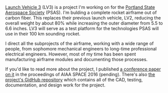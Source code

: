 [Launch Vehicle 3][repo] (LV3) is a project I'm working on for the [Portland State Aerospace Society][psas] (PSAS). 
I'm bulding a complete rocket airframe out of carbon fiber. 
This replaces their previous launch vehicle, LV2, reducing the overall weight by about 80% while increasing the outer diameter from 5.5 to 6.6 inches.
LV3 will serve as a test platform for the technologies PSAS will use in their 100 km sounding rocket. 

I direct all the subprojects of the airframe, working with a wide range of people, from sophomore mechanical engineers to long-time professional electrical engineers. 
However, most of my time has been spent manufacturing airframe modules and documenting those processes.

If you'd like to read more about the project, I published [a conference paper on it][paperCopy] in the proceedings of AIAA SPACE 2016 (pending). 
There's also [the project's GidHub repository][repo] which contains all of the CAD, testing, documentation, and design work for the project. 

[repo]: https://github.com/psas/lv3.0-airframe "LV3 airframe repository"
[psas]: psas.pdx.edu "PSAS home page"
[paperCopy]: LV3_AIAA.pdf
